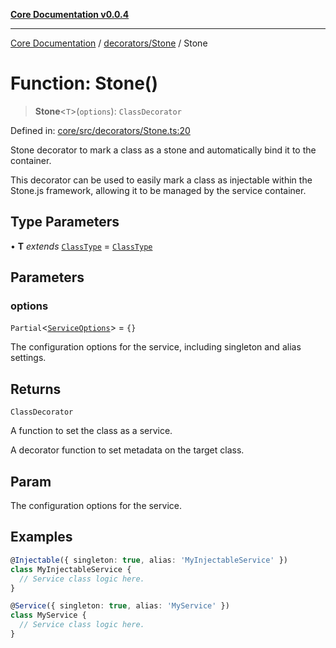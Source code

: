 [**Core Documentation v0.0.4**](../../../README.md)

***

[Core Documentation](../../../modules.md) / [decorators/Stone](../README.md) / Stone

# Function: Stone()

> **Stone**\<`T`\>(`options`): `ClassDecorator`

Defined in: [core/src/decorators/Stone.ts:20](https://github.com/stonemjs/core/blob/93efe04ef1a71ad6f49c3b315da54d45ace50f23/src/decorators/Stone.ts#L20)

Stone decorator to mark a class as a stone and automatically bind it to the container.

This decorator can be used to easily mark a class as injectable within the Stone.js framework,
allowing it to be managed by the service container.

## Type Parameters

• **T** *extends* [`ClassType`](../../../declarations/type-aliases/ClassType.md) = [`ClassType`](../../../declarations/type-aliases/ClassType.md)

## Parameters

### options

`Partial`\<[`ServiceOptions`](../../Service/interfaces/ServiceOptions.md)\> = `{}`

The configuration options for the service, including singleton and alias settings.

## Returns

`ClassDecorator`

A function to set the class as a service.

A decorator function to set metadata on the target class.

## Param

The configuration options for the service.

## Examples

```typescript
@Injectable({ singleton: true, alias: 'MyInjectableService' })
class MyInjectableService {
  // Service class logic here.
}
```

```typescript
@Service({ singleton: true, alias: 'MyService' })
class MyService {
  // Service class logic here.
}
```
